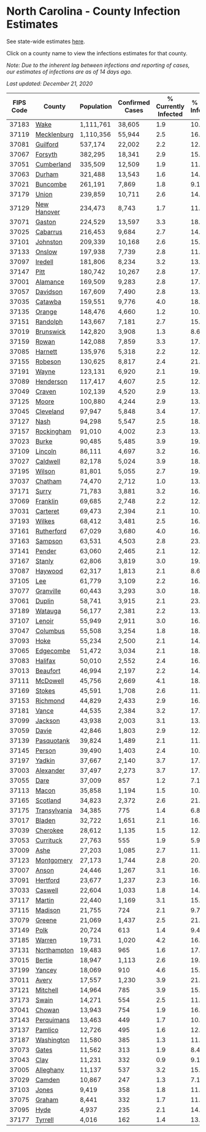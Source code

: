 # North Carolina - County Infection Estimates

See state-wide estimates [here](/infections/us-nc).

Click on a county name to view the infections estimates for that county.

*Note: Due to the inherent lag between infections and reporting of cases, our estimates of infections are as of 14 days ago.*

*Last updated: December 21, 2020*

|   FIPS Code |                       County |   Population |   Confirmed Cases |   % Currently Infected |   % Total Infected |
|-------------|------------------------------|--------------|-------------------|------------------------|--------------------|
|       37183 |                 [Wake](wake) |    1,111,761 |            38,605 |                    1.9 |               10.9 |
|       37119 |   [Mecklenburg](mecklenburg) |    1,110,356 |            55,944 |                    2.5 |               16.5 |
|       37081 |         [Guilford](guilford) |      537,174 |            22,002 |                    2.2 |               12.8 |
|       37067 |           [Forsyth](forsyth) |      382,295 |            18,341 |                    2.9 |               15.0 |
|       37051 |     [Cumberland](cumberland) |      335,509 |            12,509 |                    1.9 |               11.5 |
|       37063 |             [Durham](durham) |      321,488 |            13,543 |                    1.6 |               14.5 |
|       37021 |         [Buncombe](buncombe) |      261,191 |             7,869 |                    1.8 |                9.1 |
|       37179 |               [Union](union) |      239,859 |            10,711 |                    2.6 |               14.0 |
|       37129 |   [New Hanover](new-hanover) |      234,473 |             8,743 |                    1.7 |               11.7 |
|       37071 |             [Gaston](gaston) |      224,529 |            13,597 |                    3.3 |               18.6 |
|       37025 |         [Cabarrus](cabarrus) |      216,453 |             9,684 |                    2.7 |               14.0 |
|       37101 |         [Johnston](johnston) |      209,339 |            10,168 |                    2.6 |               15.3 |
|       37133 |             [Onslow](onslow) |      197,938 |             7,739 |                    2.8 |               11.7 |
|       37097 |           [Iredell](iredell) |      181,806 |             8,234 |                    3.2 |               13.8 |
|       37147 |                 [Pitt](pitt) |      180,742 |            10,267 |                    2.8 |               17.5 |
|       37001 |         [Alamance](alamance) |      169,509 |             9,283 |                    2.8 |               17.1 |
|       37057 |         [Davidson](davidson) |      167,609 |             7,490 |                    2.8 |               13.7 |
|       37035 |           [Catawba](catawba) |      159,551 |             9,776 |                    4.0 |               18.5 |
|       37135 |             [Orange](orange) |      148,476 |             4,660 |                    1.2 |               10.5 |
|       37151 |         [Randolph](randolph) |      143,667 |             7,181 |                    2.7 |               15.9 |
|       37019 |       [Brunswick](brunswick) |      142,820 |             3,908 |                    1.3 |                8.6 |
|       37159 |               [Rowan](rowan) |      142,088 |             7,859 |                    3.3 |               17.6 |
|       37085 |           [Harnett](harnett) |      135,976 |             5,318 |                    2.2 |               12.3 |
|       37155 |           [Robeson](robeson) |      130,625 |             8,817 |                    2.4 |               21.8 |
|       37191 |               [Wayne](wayne) |      123,131 |             6,920 |                    2.1 |               19.4 |
|       37089 |       [Henderson](henderson) |      117,417 |             4,607 |                    2.5 |               12.1 |
|       37049 |             [Craven](craven) |      102,139 |             4,520 |                    2.9 |               13.1 |
|       37125 |               [Moore](moore) |      100,880 |             4,244 |                    2.9 |               13.1 |
|       37045 |       [Cleveland](cleveland) |       97,947 |             5,848 |                    3.4 |               17.9 |
|       37127 |                 [Nash](nash) |       94,298 |             5,547 |                    2.5 |               18.1 |
|       37157 |     [Rockingham](rockingham) |       91,010 |             4,002 |                    2.3 |               13.2 |
|       37023 |               [Burke](burke) |       90,485 |             5,485 |                    3.9 |               19.4 |
|       37109 |           [Lincoln](lincoln) |       86,111 |             4,697 |                    3.2 |               16.4 |
|       37027 |         [Caldwell](caldwell) |       82,178 |             5,024 |                    3.9 |               18.4 |
|       37195 |             [Wilson](wilson) |       81,801 |             5,055 |                    2.7 |               19.8 |
|       37037 |           [Chatham](chatham) |       74,470 |             2,712 |                    1.0 |               13.3 |
|       37171 |               [Surry](surry) |       71,783 |             3,881 |                    3.2 |               16.4 |
|       37069 |         [Franklin](franklin) |       69,685 |             2,748 |                    2.2 |               12.4 |
|       37031 |         [Carteret](carteret) |       69,473 |             2,394 |                    2.1 |               10.3 |
|       37193 |             [Wilkes](wilkes) |       68,412 |             3,481 |                    2.5 |               16.1 |
|       37161 |     [Rutherford](rutherford) |       67,029 |             3,680 |                    4.0 |               16.7 |
|       37163 |           [Sampson](sampson) |       63,531 |             4,503 |                    2.8 |               23.0 |
|       37141 |             [Pender](pender) |       63,060 |             2,465 |                    2.1 |               12.1 |
|       37167 |             [Stanly](stanly) |       62,806 |             3,819 |                    3.0 |               19.0 |
|       37087 |           [Haywood](haywood) |       62,317 |             1,813 |                    2.1 |                8.6 |
|       37105 |                   [Lee](lee) |       61,779 |             3,109 |                    2.2 |               16.8 |
|       37077 |       [Granville](granville) |       60,443 |             3,293 |                    3.0 |               18.2 |
|       37061 |             [Duplin](duplin) |       58,741 |             3,915 |                    2.1 |               23.3 |
|       37189 |           [Watauga](watauga) |       56,177 |             2,381 |                    2.2 |               13.0 |
|       37107 |             [Lenoir](lenoir) |       55,949 |             2,911 |                    3.0 |               16.2 |
|       37047 |         [Columbus](columbus) |       55,508 |             3,254 |                    1.8 |               18.7 |
|       37093 |                 [Hoke](hoke) |       55,234 |             2,500 |                    2.1 |               14.5 |
|       37065 |       [Edgecombe](edgecombe) |       51,472 |             3,034 |                    2.1 |               18.7 |
|       37083 |           [Halifax](halifax) |       50,010 |             2,552 |                    2.4 |               16.0 |
|       37013 |         [Beaufort](beaufort) |       46,994 |             2,197 |                    2.2 |               14.1 |
|       37111 |         [McDowell](mcdowell) |       45,756 |             2,669 |                    4.1 |               18.0 |
|       37169 |             [Stokes](stokes) |       45,591 |             1,708 |                    2.6 |               11.1 |
|       37153 |         [Richmond](richmond) |       44,829 |             2,433 |                    2.9 |               16.9 |
|       37181 |               [Vance](vance) |       44,535 |             2,384 |                    3.2 |               17.5 |
|       37099 |           [Jackson](jackson) |       43,938 |             2,003 |                    3.1 |               13.6 |
|       37059 |               [Davie](davie) |       42,846 |             1,803 |                    2.9 |               12.9 |
|       37139 |     [Pasquotank](pasquotank) |       39,824 |             1,489 |                    2.1 |               11.7 |
|       37145 |             [Person](person) |       39,490 |             1,403 |                    2.4 |               10.7 |
|       37197 |             [Yadkin](yadkin) |       37,667 |             2,140 |                    3.7 |               17.8 |
|       37003 |       [Alexander](alexander) |       37,497 |             2,273 |                    3.7 |               17.7 |
|       37055 |                 [Dare](dare) |       37,009 |               857 |                    1.2 |                7.1 |
|       37113 |               [Macon](macon) |       35,858 |             1,194 |                    1.5 |               10.6 |
|       37165 |         [Scotland](scotland) |       34,823 |             2,372 |                    2.6 |               21.0 |
|       37175 | [Transylvania](transylvania) |       34,385 |               775 |                    1.4 |                6.8 |
|       37017 |             [Bladen](bladen) |       32,722 |             1,651 |                    2.1 |               16.4 |
|       37039 |         [Cherokee](cherokee) |       28,612 |             1,135 |                    1.5 |               12.5 |
|       37053 |       [Currituck](currituck) |       27,763 |               555 |                    1.9 |                5.9 |
|       37009 |                 [Ashe](ashe) |       27,203 |             1,085 |                    2.7 |               11.9 |
|       37123 |     [Montgomery](montgomery) |       27,173 |             1,744 |                    2.8 |               20.9 |
|       37007 |               [Anson](anson) |       24,446 |             1,267 |                    3.1 |               16.1 |
|       37091 |         [Hertford](hertford) |       23,677 |             1,237 |                    2.3 |               16.7 |
|       37033 |           [Caswell](caswell) |       22,604 |             1,033 |                    1.8 |               14.2 |
|       37117 |             [Martin](martin) |       22,440 |             1,169 |                    3.1 |               15.9 |
|       37115 |           [Madison](madison) |       21,755 |               724 |                    2.1 |                9.7 |
|       37079 |             [Greene](greene) |       21,069 |             1,437 |                    2.5 |               21.4 |
|       37149 |                 [Polk](polk) |       20,724 |               613 |                    1.4 |                9.4 |
|       37185 |             [Warren](warren) |       19,731 |             1,020 |                    4.2 |               16.3 |
|       37131 |   [Northampton](northampton) |       19,483 |               965 |                    1.6 |               17.0 |
|       37015 |             [Bertie](bertie) |       18,947 |             1,113 |                    2.6 |               19.1 |
|       37199 |             [Yancey](yancey) |       18,069 |               910 |                    4.6 |               15.0 |
|       37011 |               [Avery](avery) |       17,557 |             1,230 |                    3.9 |               21.0 |
|       37121 |         [Mitchell](mitchell) |       14,964 |               785 |                    3.9 |               15.4 |
|       37173 |               [Swain](swain) |       14,271 |               554 |                    2.5 |               11.7 |
|       37041 |             [Chowan](chowan) |       13,943 |               754 |                    1.9 |               16.7 |
|       37143 |     [Perquimans](perquimans) |       13,463 |               449 |                    1.7 |               10.3 |
|       37137 |           [Pamlico](pamlico) |       12,726 |               495 |                    1.6 |               12.0 |
|       37187 |     [Washington](washington) |       11,580 |               385 |                    1.3 |               11.0 |
|       37073 |               [Gates](gates) |       11,562 |               313 |                    1.9 |                8.4 |
|       37043 |                 [Clay](clay) |       11,231 |               332 |                    0.9 |                9.1 |
|       37005 |       [Alleghany](alleghany) |       11,137 |               537 |                    3.2 |               15.0 |
|       37029 |             [Camden](camden) |       10,867 |               247 |                    1.3 |                7.1 |
|       37103 |               [Jones](jones) |        9,419 |               358 |                    1.8 |               11.9 |
|       37075 |             [Graham](graham) |        8,441 |               332 |                    1.7 |               11.9 |
|       37095 |                 [Hyde](hyde) |        4,937 |               235 |                    2.1 |               14.4 |
|       37177 |           [Tyrrell](tyrrell) |        4,016 |               162 |                    1.4 |               13.9 |